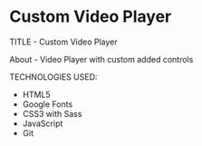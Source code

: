 # Custom Video Player

TITLE - Custom Video Player

About - Video Player with custom added controls

TECHNOLOGIES USED:

- HTML5
- Google Fonts
- CSS3 with Sass
- JavaScript
- Git
